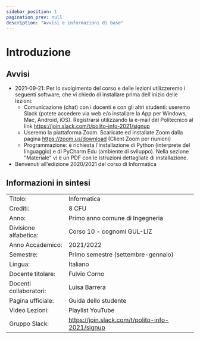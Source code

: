 ```yaml
---
sidebar_position: 1
pagination_prev: null
description: "Avvisi e informazioni di base"
---
```


# Introduzione

## Avvisi


  *  2021-09-21: Per lo svolgimento del corso e delle lezioni utilizzeremo i seguenti software, che vi chiedo di installare prima dell'inizio delle lezioni:
     *   Comunicazione (chat) con i docenti e con gli altri studenti: useremo Slack (potete accedere via web e/o installare la App per Windows, Mac, Android, iOS). Registrarsi utilizzando la e-mail del Politecnico al link https://join.slack.com/t/polito-info-2021/signup
     *   Useremo la piattaforma Zoom. Scaricate ed installate Zoom dalla pagina https://zoom.us/download (Client Zoom per riunioni)
     *   Programmazione: è richiesta l'installazione di Python (interprete del linguaggio) e di PyCharm Edu (ambiente di sviluppo). Nella sezione "Materiale" vi è un PDF con le istruzioni dettagliate di installazione.
  *  Benvenuti all'edizione 2020/2021 del corso di Informatica

## Informazioni in sintesi

|                        |                                                  |
|------------------------|--------------------------------------------------|
| Titolo:                | 	Informatica                                     |
| Crediti:               | 	8 CFU                                           |
| Anno:                  | 	Primo anno comune di Ingegneria                 |
| Divisione alfabetica:  | 	Corso 10 - cognomi GUL-LIZ                      |
| Anno Accademico:       | 	2021/2022                                       |
| Semestre:              | 	Primo semestre (settembre-gennaio)              |
| Lingua:                | 	Italiano                                        |
| Docente titolare:      | 	Fulvio Corno                                    |
| Docenti collaboratori: | 	Luisa Barrera                                   |
| Pagina ufficiale: 	    | Guida dello studente                             |
| Video Lezioni: 	       | Playlist YouTube                                 |
| Gruppo Slack: 	        | https://join.slack.com/t/polito-info-2021/signup |

